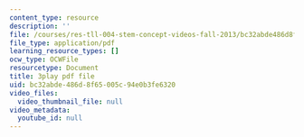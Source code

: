```yaml
---
content_type: resource
description: ''
file: /courses/res-tll-004-stem-concept-videos-fall-2013/bc32abde486d8f65005c94e0b3fe6320_X8DlaW83HJc.pdf
file_type: application/pdf
learning_resource_types: []
ocw_type: OCWFile
resourcetype: Document
title: 3play pdf file
uid: bc32abde-486d-8f65-005c-94e0b3fe6320
video_files:
  video_thumbnail_file: null
video_metadata:
  youtube_id: null
---
```

